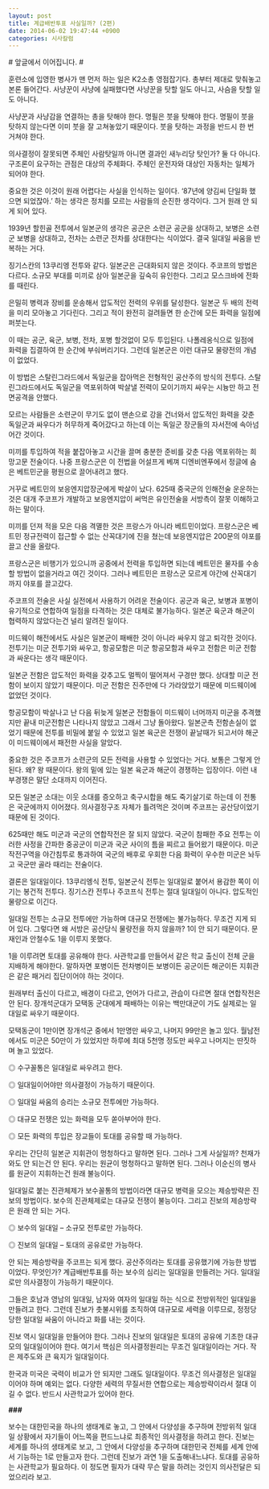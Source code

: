 ```yaml
---
layout: post
title: 계급배반투표 사실일까? (2편)
date: 2014-06-02 19:47:44 +0900
categories: 시사칼럼
---
```

  


\# 앞글에서 이어집니다. # 

  


훈련소에 입영한 병사가 맨 먼저 하는 일은 K2소총 영점잡기다. 총부터 제대로 맞춰놓고 본론 들어간다. 사냥꾼이 사냥에 실패했다면 사냥꾼을 탓할 일도 아니고, 사슴을 탓할 일도 아니다. 

  


사냥꾼과 사냥감을 연결하는 총을 탓해야 한다. 명필은 붓을 탓해야 한다. 명필이 붓을 탓하지 않는다면 이미 붓을 잘 고쳐놓았기 때문이다. 붓을 탓하는 과정을 반드시 한 번 거쳐야 한다. 

  


의사결정이 잘못되면 주체인 사람탓일까 아니면 결과인 새누리당 탓인가? 둘 다 아니다. 구조론이 요구하는 관점은 대상의 주체화다. 주체인 운전자와 대상인 자동차는 일체가 되어야 한다. 

  


중요한 것은 이것이 원래 어렵다는 사실을 인식하는 일이다. ‘87년에 양김씨 단일화 했으면 되었잖아.’ 하는 생각은 정치를 모르는 사람들의 순진한 생각이다. 그거 원래 안 되게 되어 있다. 

  


1939년 할힌골 전투에서 일본군의 생각은 공군은 소련군 공군을 상대하고, 보병은 소련군 보병을 상대하고, 전차는 소련군 전차를 상대한다는 식이었다. 결국 일대일 싸움을 반복하는 거다. 

  


징기스칸의 13쿠리엥 전투와 같다. 일본군은 근대화되지 않은 것이다. 주코프의 방법은 다르다. 소규모 부대를 미끼로 삼아 일본군을 깊숙히 유인한다. 그리고 모스크바에 전화를 때린다. 

  


은밀히 병력과 장비를 운송해서 압도적인 전력의 우위를 달성한다. 일본군 두 배의 전력을 미리 모아놓고 기다린다. 그리고 적이 완전히 걸려들면 한 순간에 모든 화력을 일점에 퍼붓는다. 

  


이 때는 공군, 육군, 보병, 전차, 포병 할것없이 모두 투입된다. 나폴레옹식으로 일점에 화력을 집결하여 한 순간에 부숴버리기다. 그런데 일본군은 이런 대규모 물량전의 개념이 없었다.

  


이 방법은 스탈린그라드에서 독일군을 잡아먹은 전형적인 공산주의 방식의 전투다. 스탈린그라드에서도 독일군을 역포위하여 박살낼 전력이 모이기까지 싸우는 시늉만 하고 전면공격을 안했다.

  


모르는 사람들은 소련군이 무기도 없이 맨손으로 강을 건너와서 압도적인 화력을 갖춘 독일군과 싸우다가 허무하게 죽어갔다고 하는데 이는 독일군 장군들의 자서전에 속아넘어간 것이다. 

  


미끼를 투입하여 적을 붙잡아놓고 시간을 끌며 충분한 준비를 갖춘 다음 역포위하는 희망고문 전술이다. 나중 프랑스군은 이 전법을 어설프게 베껴 디엔비엔푸에서 정글에 숨은 베트민군을 평원으로 끌어내려고 했다. 

  


거꾸로 베트민의 보응엔지압장군에게 박살이 났다. 625때 중국군의 인해전술 운운하는 것은 대개 주코프가 개발하고 보응엔지압이 써먹은 유인전술을 서방측이 잘못 이해하고 하는 말이다. 

  


미끼를 던져 적을 모은 다음 격멸한 것은 프랑스가 아니라 베트민이었다. 프랑스군은 베트민 정규전력이 접근할 수 없는 산꼭대기에 진을 쳤는데 보응엔지압은 200문의 야포를 끌고 산을 올랐다. 

  


프랑스군은 비행기가 있으니까 공중에서 전력을 투입하면 되는데 베트민은 물자를 수송할 방법이 없을거라고 여긴 것이다. 그러나 베트민은 프랑스군 모르게 야간에 산꼭대기까지 야포를 끌고갔다. 

  


주코프의 전술은 사실 실전에서 사용하기 어려운 전술이다. 공군과 육군, 보병과 포병이 유기적으로 연합하여 일점을 타격하는 것은 대체로 불가능하다. 일본군 육군과 해군이 협력하지 않았다는건 널리 알려진 일이다.

  


미드웨이 해전에서도 사실은 일본군이 패배한 것이 아니라 싸우지 않고 퇴각한 것이다. 전투기는 미군 전투기와 싸우고, 항공모함은 미군 항공모함과 싸우고 전함은 미군 전함과 싸운다는 생각 때문이다.

  


일본군 전함은 압도적인 화력을 갖추고도 멀찍이 떨어져서 구경만 했다. 상대할 미군 전함이 보이지 않았기 때문이다. 미군 전함은 진주만에 다 가라앉았기 때문에 미드웨이에 없었던 것이다. 

  


항공모함이 박살나고 난 다음 뒤늦게 일본군 전함들이 미드웨이 너머까지 미군을 추격했지만 끝내 미군전함은 나타나지 않았고 그래서 그냥 돌아왔다. 일본군측 전함손실이 없었기 때문에 전투를 비밀에 붙일 수 있었고 일본 육군은 전쟁이 끝날때가 되고서야 해군이 미드웨이에서 패전한 사실을 알았다. 

  


중요한 것은 주코프가 소련군의 모든 전력을 사용할 수 있었다는 거다. 보통은 그렇게 안 된다. 왜? 왕 때문이다. 왕의 밑에 있는 일본 육군과 해군이 경쟁하는 입장이다. 이런 내부경쟁은 말단 소대까지 이어진다. 

  


모든 일본군 소대는 이웃 소대를 증오하고 축구시합을 해도 죽기살기로 하는데 이 전통은 국군에까지 이어졌다. 의사결정구조 자체가 틀려먹은 것이며 주코프는 공산당이었기 때문에 된 것이다. 

  


625때만 해도 미군과 국군의 연합작전은 잘 되지 않았다. 국군이 참패한 주요 전투는 이러한 사정을 간파한 중공군이 미군과 국군 사이의 틈을 찌르고 들어왔기 때문이다. 미군 작전구역을 야간침투로 통과하여 국군의 배후로 우회한 다음 화력이 우수한 미군은 놔두고 국군만 골라 때리는 전술이다. 

  


결론은 일대일이다. 13쿠리엥식 전투, 일본군식 전투는 일대일로 붙어서 용감한 쪽이 이기는 봉건적 전투다. 징기스칸 전투나 주코프식 전투는 절대 일대일이 아니다. 압도적인 물량으로 이긴다.

  


일대일 전투는 소규모 전투에만 가능하며 대규모 전쟁에는 불가능하다. 무조건 지게 되어 있다. 그렇다면 왜 서방은 공산당식 물량전을 하지 않을까? 1이 안 되기 때문이다. 문재인과 안철수도 1을 이루지 못했다. 

  


1을 이루려면 토대를 공유해야 한다. 사관학교를 만들어서 같은 학교 출신이 전체 군을 지배하게 해야한다. 말하자면 포병이든 전차병이든 보병이든 공군이든 해군이든 지휘관은 같은 패거리 집단이어야 하는 것이다. 

  


원래부터 출신이 다르고, 배경이 다르고, 언어가 다르고, 관습이 다르면 절대 연합작전은 안 된다. 장개석군대가 모택동 군대에게 패배하는 이유는 백만대군이 가도 실제로는 일대일로 싸우기 때문이다. 

  


모택동군이 1만이면 장개석군 중에서 1만명만 싸우고, 나머지 99만은 놀고 있다. 월남전에서도 미군은 50만이 가 있었지만 하루에 최대 5천명 정도만 싸우고 나머지는 딴짓하며 놀고 있었다.

  


◎ 수구꼴통은 일대일로 싸우려고 한다.   
      
◎ 일대일이어야만 의사결정이 가능하기 때문이다.  
      
◎ 일대일 싸움의 승리는 소규모 전투에만 가능하다.   
      
◎ 대규모 전쟁은 있는 화력을 모두 쏟아부어야 한다.   
      
◎ 모든 화력의 투입은 장교들이 토대를 공유할 때 가능하다. 

  


우리는 간단히 일본군 지휘관이 멍청하다고 말하면 된다. 그러나 그게 사실일까? 천재가 와도 안 되는건 안 된다. 우리는 원균이 멍청하다고 말하면 된다. 그러나 이순신의 병사를 원균이 지휘하는건 원래 불능이다. 

  


일대일로 붙는 진관체제가 보수꼴통의 방법이라면 대규모 병력을 모으는 제승방략은 진보의 방법이다. 보수의 진관체제로는 대규모 전쟁이 불능이다. 그리고 진보의 제승방략은 원래 안 되는 거다. 

  


◎ 보수의 일대일 – 소규모 전투로만 가능하다.  
      
◎ 진보의 일대일 – 토대의 공유로만 가능하다. 

  


안 되는 제승방략을 주코프는 되게 했다. 공산주의라는 토대를 공유했기에 가능한 방법이었다. 무엇인가? 계급배반투표를 하는 보수의 심리는 일대일을 만들려는 거다. 일대일로만 의사결정이 가능하기 때문이다.

  


그들은 호남과 영남의 일대일, 남자와 여자의 일대일 하는 식으로 전방위적인 일대일을 만들려고 한다. 그런데 진보가 촛불시위를 조직하여 대규모로 세력을 이루므로, 정정당당한 일대일 싸움이 아니라고 화를 내는 것이다. 

  


진보 역시 일대일을 만들어야 한다. 그러나 진보의 일대일은 토대의 공유에 기초한 대규모의 일대일이어야 한다. 여기서 핵심은 의사결정원리는 무조건 일대일이라는 거다. 작은 제주도와 큰 육지가 일대일이다. 

  


한국과 미국은 국력이 비교가 안 되지만 그래도 일대일이다. 무조건 의사결정은 일대일이어야 하며 예외는 없다. 다양한 세력의 무질서한 연합으로는 제승방략이라서 절대 이길 수 없다. 반드시 사관학교가 있어야 한다. 

  


**###**

  


보수는 대한민국을 하나의 생태계로 놓고, 그 안에서 다양성을 추구하며 전방위적 일대일 상황에서 자기들이 어느쪽을 편드느냐로 최종적인 의사결정을 하려고 한다. 진보는 세계를 하나의 생태계로 보고, 그 안에서 다양성을 추구하며 대한민국 전체를 세계 안에서 기능하는 1로 만들고자 한다. 그런데 진보가 과연 1을 도출해내느냐다. 토대를 공유하는 사관학교가 필요하다. 이 정도면 필자가 대략 무슨 말을 하려는 것인지 의사전달은 되었으리라 보고.